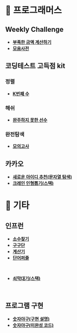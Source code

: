 # :pushpin: 프로그래머스 
## Weekly Challenge
- [**부족한 금액 계산하기**](https://github.com/kimcno3/algorithms/blob/main/programmers/moneyCalculator.md)
- [**모음사전**](https://github.com/kimcno3/algorithms/blob/main/programmers/vowelsDictionary.md)

## 코딩테스트 고득점 kit
### 정렬
- [**K번째 수**](https://github.com/kimcno3/algorithms/blob/main/programmers/k_number.md)
### 해쉬
- [**완주하지 못한 선수**](https://github.com/kimcno3/algorithms/blob/main/programmers/marathon.md)
### 완전탐색
- [**모의고사**](https://github.com/kimcno3/algorithms/blob/main/programmers/mockExam.md)

## 카카오
- [**새로운 아이디 추천(문자열 탐색)**](https://github.com/kimcno3/algorithms/blob/main/programmers/newId.md)
- [**크레인 인형뽑기(스택)**](https://github.com/kimcno3/algorithms/blob/main/programmers/clawCraneGame.md)

# :pushpin: 기타
## 인프런
- [**소수찾기**](https://github.com/kimcno3/algorithms/blob/main/etc/inflearn/findPirmeNumber.md)
- [**구구단**](https://github.com/kimcno3/algorithms/blob/main/etc/inflearn/gugudan.md)
- [**계산기**](https://github.com/kimcno3/algorithms/blob/main/etc/inflearn/calculator.md)
- [**단어퍼즐**](https://github.com/kimcno3/algorithms/blob/main/etc/inflearn/wordsPuzzle.md)

<br>

- [**쇠막대기(스택)**](https://github.com/kimcno3/algorithms/blob/main/etc/inflearn/cuttingBar.md)

<br>

## 프로그램 구현
- [**숫자야구(구현 설명)**](https://github.com/code-squad/test-item-pool/blob/master/level2-common/level2.md)
- [**숫자야구(미완성 코드)**](https://github.com/kimcno3/algorithms/blob/main/etc/inflearn/numberBaseball.html)
